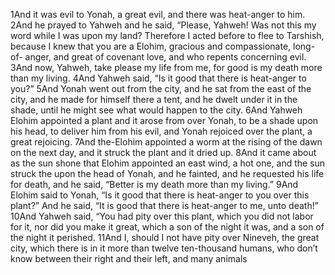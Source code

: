 1And it was evil to Yonah, a great evil, and there was heat-anger to him.
2And he prayed to Yahweh and he said,
“Please, Yahweh! Was not this my word while I was upon my land? Therefore I acted before to flee to Tarshish, because I knew that you are a Elohim, gracious and compassionate, long-of- anger, and great of covenant love, and who repents concerning evil.
3And now, Yahweh, take please my life from me, for good is my death more than my living.
4And Yahweh said, “Is it good that there is heat-anger to you?”
5And Yonah went out from the city, and he sat from the east of the city, and he made for himself there a tent, and he dwelt under it in the shade, until he might see what would happen to the city. 6And Yahweh Elohim appointed a plant and it arose from over Yonah, to be a shade upon his head, to deliver him from his evil, and Yonah rejoiced over the plant, a great rejoicing.
7And the-Elohim appointed a worm at the rising of the dawn on the next day, and it struck the plant and it dried up.
8And it came about as the sun shone that Elohim appointed an east wind, a hot one, and the sun struck the upon the head of Yonah, and he fainted, and he requested his life for death, and he said, “Better is my death more than my living.”
9And Elohim said to Yonah, “Is it good that there is heat-anger to you over this plant?” And he said, “It is good that there is heat-anger to me, unto death!”
10And Yahweh said, “You had pity over this plant, which you did not labor for it, nor did you make it great, which a son of the night it was, and a son of the night it perished.
11And I, should I not have pity over Nineveh, the great city, which there is in it more than twelve ten-thousand humans, who don’t know between their right and their left, and many animals